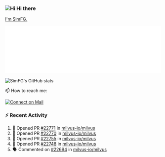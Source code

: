 ### <img src='https://qpluspicture.oss-cn-beijing.aliyuncs.com/6LjjQA/Hi.gif' alt='Hi' width="24"/> Hi there

[I'm SimFG.](https://simfg.github.io/)

![Metrics 👋](/metrics.plugin.followup.user.svg)

![SimFG's GitHub stats](https://github-readme-stats.vercel.app/api?username=SimFG&show_icons=true&theme=radical&count_private=true)

📫 How to reach me:

[![Connect on Mail](https://img.shields.io/badge/Ask%20me-anything-1abc9c.svg)](mailto:1142838399@qq.com)

### :zap: Recent Activity

<!--START_SECTION:activity-->
1. 💪 Opened PR [#22771](https://github.com/milvus-io/milvus/pull/22771) in [milvus-io/milvus](https://github.com/milvus-io/milvus)
2. 💪 Opened PR [#22770](https://github.com/milvus-io/milvus/pull/22770) in [milvus-io/milvus](https://github.com/milvus-io/milvus)
3. 💪 Opened PR [#22755](https://github.com/milvus-io/milvus/pull/22755) in [milvus-io/milvus](https://github.com/milvus-io/milvus)
4. 💪 Opened PR [#22748](https://github.com/milvus-io/milvus/pull/22748) in [milvus-io/milvus](https://github.com/milvus-io/milvus)
5. 🗣 Commented on [#22694](https://github.com/milvus-io/milvus/issues/22694) in [milvus-io/milvus](https://github.com/milvus-io/milvus)
<!--END_SECTION:activity-->

